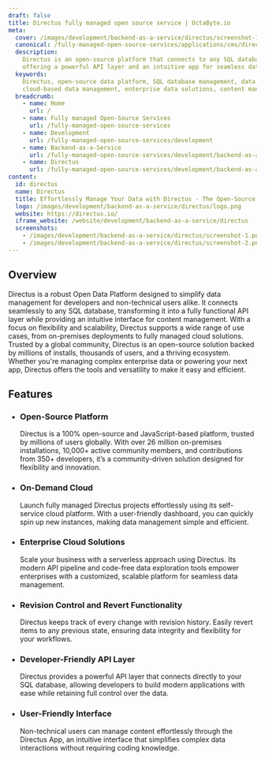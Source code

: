 ```yaml
---
draft: false
title: Directus fully managed open source service | OctaByte.io
meta:
  cover: /images/development/backend-as-a-service/directus/screenshot-1.png
  canonical: /fully-managed-open-source-services/applications/cms/directus
  description:
    Directus is an open-source platform that connects to any SQL database,
    offering a powerful API layer and an intuitive app for seamless data management.
  keywords:
    Directus, open-source data platform, SQL database management, data API,
    cloud-based data management, enterprise data solutions, content management system
  breadcrumb:
    - name: Home
      url: /
    - name: Fully managed Open-Source Services
      url: /fully-managed-open-source-services
    - name: Development
      url: /fully-managed-open-source-services/development
    - name: Backend-as-a-Service
      url: /fully-managed-open-source-services/development/backend-as-a-service
    - name: Directus
      url: /fully-managed-open-source-services/development/backend-as-a-service/directus
content:
  id: directus
  name: Directus
  title: Effortlessly Manage Your Data with Directus - The Open-Source Data Platform
  logo: /images/development/backend-as-a-service/directus/logo.png
  website: https://directus.io/
  iframe_website: /website/development/backend-as-a-service/directus
  screenshots:
    - /images/development/backend-as-a-service/directus/screenshot-1.png
    - /images/development/backend-as-a-service/directus/screenshot-2.png
---
```


## Overview

Directus is a robust Open Data Platform designed to simplify data management for developers and non-technical users alike. It connects seamlessly to any SQL database, transforming it into a fully functional API layer while providing an intuitive interface for content management. With a focus on flexibility and scalability, Directus supports a wide range of use cases, from on-premises deployments to fully managed cloud solutions. Trusted by a global community, Directus is an open-source solution backed by millions of installs, thousands of users, and a thriving ecosystem. Whether you're managing complex enterprise data or powering your next app, Directus offers the tools and versatility to make it easy and efficient.

## Features

- ### Open-Source Platform

  Directus is a 100% open-source and JavaScript-based platform, trusted by millions of users globally. With over 26 million on-premises installations, 10,000+ active community members, and contributions from 350+ developers, it’s a community-driven solution designed for flexibility and innovation.

- ### On-Demand Cloud

  Launch fully managed Directus projects effortlessly using its self-service cloud platform. With a user-friendly dashboard, you can quickly spin up new instances, making data management simple and efficient.

- ### Enterprise Cloud Solutions

  Scale your business with a serverless approach using Directus. Its modern API pipeline and code-free data exploration tools empower enterprises with a customized, scalable platform for seamless data management.

- ### Revision Control and Revert Functionality

  Directus keeps track of every change with revision history. Easily revert items to any previous state, ensuring data integrity and flexibility for your workflows.

- ### Developer-Friendly API Layer

  Directus provides a powerful API layer that connects directly to your SQL database, allowing developers to build modern applications with ease while retaining full control over the data.

- ### User-Friendly Interface

  Non-technical users can manage content effortlessly through the Directus App, an intuitive interface that simplifies complex data interactions without requiring coding knowledge.
